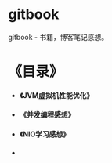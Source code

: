 # gitbook

gitbook - 书籍，博客笔记感想。

# **《目录》**

* #### 《JVM虚拟机性能优化》
* #### 《并发编程感想》
* #### 《NIO学习感想》
* #### 



